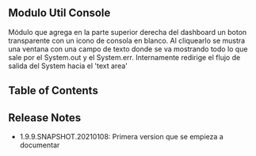 
## Modulo Util Console

Módulo que agrega en la parte superior derecha del dashboard un boton transparente
con un icono de consola en blanco. Al cliquearlo se mustra una ventana con una campo de texto
donde se va mostrando todo lo que sale por el System.out y el System.err.
Internamente redirige el flujo de salida del System hacia el 'text area'

## Table of Contents

## Release Notes
- 1.9.9.SNAPSHOT.20210108: Primera version que se empieza a documentar
